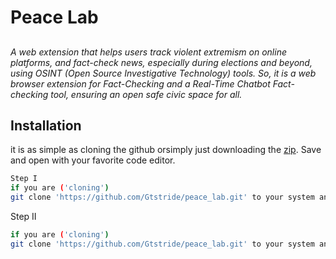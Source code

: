 # Peace Lab
##
_A web extension that helps users track violent extremism on online platforms, and fact-check news, especially during elections and beyond, using OSINT (Open Source Investigative Technology) tools. So, it is a web browser extension for Fact-Checking and a Real-Time Chatbot Fact-checking tool, ensuring an open safe civic space for all._

## Installation

it is as simple as cloning the github orsimply just downloading the [zip](https://github.com/Gtstride/peace_lab.git). Save and open with your favorite code editor.


```bash
Step I
if you are ('cloning')
git clone 'https://github.com/Gtstride/peace_lab.git' to your system and cd into the folder, and open with your favorite code editor
```
Step II
```bash
if you are ('cloning')
git clone 'https://github.com/Gtstride/peace_lab.git' to your system and cd into the folder, and open with your favorite code editor
```